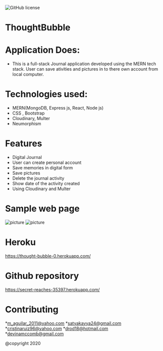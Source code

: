 
![GitHub license](https://img.shields.io/badge/license-MIT-orange.svg)    

# ThoughtBubble

# Application Does:
* This is a full-stack Journal application developed using the MERN tech stack. User can save ativities and pictures in to there own account from local computer.

# Technologies used:
* MERN(MongoDB, Express js, React, Node js)
* CSS , Bootstrap
* Cloudinary, Multer
* Neumorphism

# Features
* Digital Journal
* User can create personal account
* Save memories in digital form
* Save pictures
* Delete the journal activity
* Show date of the activity created
* Using Cloudinary and Multer






# Sample web page
![picture](Asset/home.png)
![picture](Asset/thought.png)



 
 
# Heroku
 https://thought-bubble-0.herokuapp.com/



# Github repository
 https://secret-reaches-35397.herokuapp.com/



# Contributing
  *m_aguilar_2011@yahoo.com
    *satyakavya24@gmail.com
    *cristinaruiz96@yahoo.com
    *drod18@hotmail.com
    *devinamccomb@gmail.com

@copyright 2020
